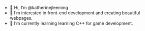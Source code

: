 - 👋 Hi, I’m @katherinejleeming
- 👀 I’m interested in front-end development and creating beautiful webpages.
- 🌱 I’m currently learning learning C++ for game development.


<!---
katherinejleeming/katherinejleeming is a ✨ special ✨ repository because its `README.md` (this file) appears on your GitHub profile.
You can click the Preview link to take a look at your changes.
--->
